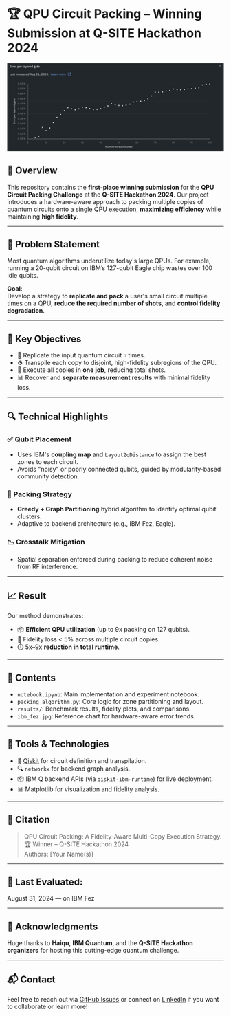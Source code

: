 # 🏆 QPU Circuit Packing – Winning Submission at Q-SITE Hackathon 2024

![Error per layered gate - IBM Fez](./ibm_fez.jpg)

## 🚀 Overview

This repository contains the **first-place winning submission** for the **QPU Circuit Packing Challenge** at the **Q-SITE Hackathon 2024**. Our project introduces a hardware-aware approach to packing multiple copies of quantum circuits onto a single QPU execution, **maximizing efficiency** while maintaining **high fidelity**.

---

## 🧠 Problem Statement

Most quantum algorithms underutilize today's large QPUs. For example, running a 20-qubit circuit on IBM’s 127-qubit Eagle chip wastes over 100 idle qubits.

**Goal**:  
Develop a strategy to **replicate and pack** a user's small circuit multiple times on a QPU, **reduce the required number of shots**, and **control fidelity degradation**.

---

## 🎯 Key Objectives

- 🧩 Replicate the input quantum circuit `n` times.
- ⚙️ Transpile each copy to disjoint, high-fidelity subregions of the QPU.
- 🔬 Execute all copies in **one job**, reducing total shots.
- 📊 Recover and **separate measurement results** with minimal fidelity loss.

---

## 🔍 Technical Highlights

### ✅ Qubit Placement
- Uses IBM's **coupling map** and `Layout2qDistance` to assign the best zones to each circuit.
- Avoids "noisy" or poorly connected qubits, guided by modularity-based community detection.

### 🔁 Packing Strategy
- **Greedy + Graph Partitioning** hybrid algorithm to identify optimal qubit clusters.
- Adaptive to backend architecture (e.g., IBM Fez, Eagle).

### 📉 Crosstalk Mitigation
- Spatial separation enforced during packing to reduce coherent noise from RF interference.

---

## 📈 Result

Our method demonstrates:
- 📦 **Efficient QPU utilization** (up to 9x packing on 127 qubits).
- 🎯 Fidelity loss < 5% across multiple circuit copies.
- ⏱️ 5x–9x **reduction in total runtime**.

---

## 📂 Contents

- `notebook.ipynb`: Main implementation and experiment notebook.
- `packing_algorithm.py`: Core logic for zone partitioning and layout.
- `results/`: Benchmark results, fidelity plots, and comparisons.
- `ibm_fez.jpg`: Reference chart for hardware-aware error trends.

---

## 🧪 Tools & Technologies

- 🧱 [Qiskit](https://qiskit.org/) for circuit definition and transpilation.
- 🔍 `networkx` for backend graph analysis.
- 📦 IBM Q backend APIs (via `qiskit-ibm-runtime`) for live deployment.
- 📊 Matplotlib for visualization and fidelity analysis.

---

## 📜 Citation

> QPU Circuit Packing: A Fidelity-Aware Multi-Copy Execution Strategy.  
> 🏆 Winner – Q-SITE Hackathon 2024  
> Authors: [Your Name(s)]

---

## 📅 Last Evaluated:  
August 31, 2024 — on IBM Fez

---

## 🤝 Acknowledgments

Huge thanks to **Haiqu**, **IBM Quantum**, and the **Q-SITE Hackathon organizers** for hosting this cutting-edge quantum challenge.

---

## 📬 Contact

Feel free to reach out via [GitHub Issues](https://github.com/your-repo/issues) or connect on [LinkedIn](https://www.linkedin.com/in/yourname/) if you want to collaborate or learn more!

